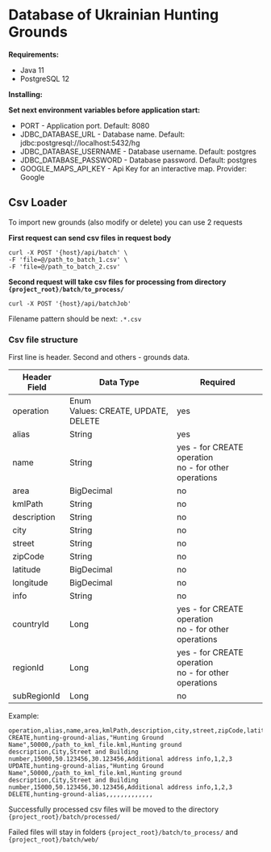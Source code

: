 # Database of Ukrainian Hunting Grounds

**Requirements:**

* Java 11
* PostgreSQL 12

**Installing:**

**Set next environment variables before application start:**

* PORT - Application port. Default: 8080
* JDBC_DATABASE_URL - Database name. Default: jdbc:postgresql://localhost:5432/hg
* JDBC_DATABASE_USERNAME - Database username. Default: postgres
* JDBC_DATABASE_PASSWORD - Database password. Default: postgres
* GOOGLE_MAPS_API_KEY - Api Key for an interactive map. Provider: Google

## Csv Loader

To import new grounds (also modify or delete) you can use 2 requests

**First request can send csv files in request body**

```
curl -X POST '{host}/api/batch' \
-F 'file=@/path_to_batch_1.csv' \
-F 'file=@/path_to_batch_2.csv'
```

**Second request will take csv files for processing from directory `{project_root}/batch/to_process/`**

```
curl -X POST '{host}/api/batchJob'
```

Filename pattern should be next: `.*.csv`

### Csv file structure

First line is header. Second and others - grounds data.

Header Field | Data Type | Required
--- | --- | ---
operation | Enum<br />Values: CREATE, UPDATE, DELETE | yes
alias | String | yes
name | String | yes - for CREATE operation<br/>no - for other operations
area | BigDecimal | no
kmlPath | String | no
description | String | no
city | String | no
street | String | no
zipCode | String | no
latitude | BigDecimal | no
longitude | BigDecimal | no
info | String | no
countryId | Long | yes - for CREATE operation<br/>no - for other operations
regionId | Long | yes - for CREATE operation<br/>no - for other operations
subRegionId | Long | no

Example:
```
operation,alias,name,area,kmlPath,description,city,street,zipCode,latitude,longitude,info,countryId,regionId,subRegionId
CREATE,hunting-ground-alias,"Hunting Ground Name",50000,/path_to_kml_file.kml,Hunting ground description,City,Street and Building number,15000,50.123456,30.123456,Additional address info,1,2,3
UPDATE,hunting-ground-alias,"Hunting Ground Name",50000,/path_to_kml_file.kml,Hunting ground description,City,Street and Building number,15000,50.123456,30.123456,Additional address info,1,2,3
DELETE,hunting-ground-alias,,,,,,,,,,,,,
```

Successfully processed csv files will be moved to the directory `{project_root}/batch/processed/`

Failed files will stay in folders `{project_root}/batch/to_process/` and `{project_root}/batch/web/`
